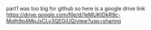 part1 was too big for github so here is a google drive link https://drive.google.com/file/d/1eMUKtDkR9c-Mqlh9q4MpJxCLy3QEGjUQ/view?usp=sharing
